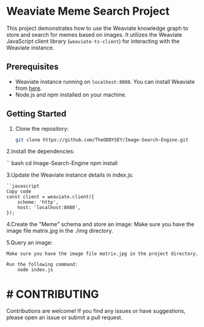 # Weaviate Meme Search Project

This project demonstrates how to use the Weaviate knowledge graph to store and search for memes based on images. It utilizes the Weaviate JavaScript client library (`weaviate-ts-client`) for interacting with the Weaviate instance.

## Prerequisites

- Weaviate instance running on `localhost:8080`. You can install Weaviate from [here](https://www.semi.technology/developers/weaviate/current/get-started/installation.html).
- Node.js and npm installed on your machine.

## Getting Started

1. Clone the repository:

   ```bash
   git clone https://github.com/TheODDYSEY/Image-Search-Engine.git


2.Install the dependencies:

   `` bash
    cd Image-Search-Engine
    npm install


3.Update the Weaviate instance details in index.js:

    ``javascript
    Copy code
    const client = weaviate.client({
        scheme: 'http',
        host: 'localhost:8080',
    });

4.Create the "Meme" schema and store an image:
    Make sure you have the image file matrix.jpg in the ./img directory.
    

5.Query an image:

    Make sure you have the image file matrix.jpg in the project directory.
    
    Run the following command:
        node index.js

# # CONTRIBUTING
Contributions are welcome! If you find any issues or have suggestions, please open an issue or submit a pull request.